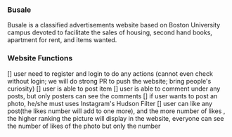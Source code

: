 ### Busale
Busale is a classified advertisements website based on Boston University campus devoted to facilitate the sales of housing, second hand books, apartment for rent, and items wanted.

### Website Functions
[] user need to register and login to do any actions (cannot even check without login; we will do strong PR to push the website; bring people's curiosity)
[] user is able to post item
[] user is able to comment under any posts, but only posters can see the comments
[] if user wants to post an photo, he/she must uses Instagram's Hudson Filter
[] user can like any post(the likes number will add to one more), and the more number of likes , the higher ranking the picture will display in the website, everyone can see the number of likes of the photo but only the number










